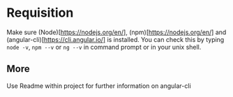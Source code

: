 # Requisition
Make sure (Node)[https://nodejs.org/en/], (npm)[https://nodejs.org/en/] and (angular-cli)[https://cli.angular.io/] is installed. You can check this by typing ```node -v```, ```npm --v``` or ```ng --v``` in command prompt or in your unix shell.

## More
Use Readme within project for further information on angular-cli